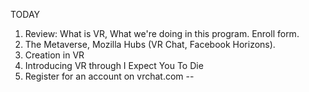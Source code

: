 TODAY

1. Review: What is VR, What we're doing in this program. Enroll form.
1. The Metaverse, Mozilla Hubs (VR Chat, Facebook Horizons). 
2. Creation in VR
3. Introducing VR through I Expect You To Die
4. Register for an account on vrchat.com -- 